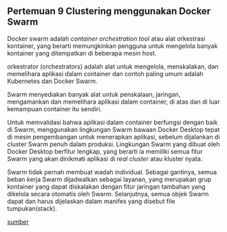 ## Pertemuan 9 Clustering menggunakan Docker Swarm  

Docker swarm adalah *container orchestration tool* atau alat orkestrasi kontainer, yang berarti memungkinkan pengguna untuk mengelola banyak kontainer yang ditempatkan di beberapa mesin host. 

orkestrator (orchestrators) adalah alat untuk mengelola, menskalakan, dan memelihara aplikasi dalam container dan contoh paling umum adalah Kubernetes dan Docker Swarm.  

Swarm menyediakan banyak alat untuk penskalaan, jaringan, mengamankan dan memelihara aplikasi dalam container, di atas dan di luar kemampuan container itu sendiri.

Untuk memvalidasi bahwa aplikasi dalam container berfungsi dengan baik di Swarm, menggunakan lingkungan Swarm bawaan Docker Desktop tepat di mesin pengembangan untuk menerapkan aplikasi, sebelum dijalankan di cluster Swarm penuh dalam produksi. Lingkungan Swarm yang dibuat oleh Docker Desktop berfitur lengkap, yang berarti ia memiliki semua fitur Swarm yang akan dinikmati aplikasi di *real cluster* atau kluster nyata.

Swarm tidak pernah membuat wadah individual. Sebagai gantinya, semua beban kerja Swarm dijadwalkan sebagai layanan, yang merupakan grup kontainer yang dapat diskalakan dengan fitur jaringan tambahan yang dikelola secara otomatis oleh Swarm. Selanjutnya, semua objek Swarm dapat dan harus dijelaskan dalam manifes yang disebut file tumpukan(stack).   

[sumber](https://docs.docker.com/get-started/swarm-deploy/)  
